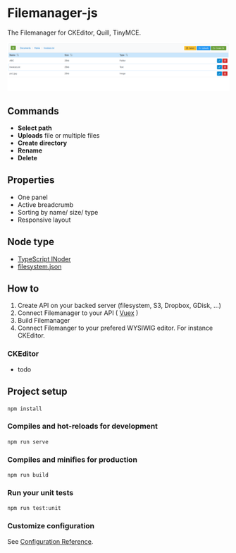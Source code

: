 # Filemanager-js

The Filemanager for CKEditor, Quill, TinyMCE.

![Filemanager](/public/screens/screen1.png)

## Commands

- **Select path**
- **Uploads** file or multiple files
- **Create directory**
- **Rename**
- **Delete**

## Properties

- One panel
- Active breadcrumb
- Sorting by name/ size/ type
- Responsive layout

## Node type

- [TypeScript INoder](/src/types/index.ts)
- [filesystem.json](/src/data/filesystem.json)

## How to

1. Create API on your backed server (filesystem, S3, Dropbox, GDisk, ...)
2. Connect Filemanager to your API ( [Vuex](/src/store/index.ts) )
3. Build Filemanager
4. Connect Filemanger to your prefered WYSIWIG editor. For instance CKEditor.

### CKEditor

- todo

## Project setup

```
npm install
```

### Compiles and hot-reloads for development

```
npm run serve
```

### Compiles and minifies for production

```
npm run build
```

### Run your unit tests

```
npm run test:unit
```

### Customize configuration

See [Configuration Reference](https://cli.vuejs.org/config/).
